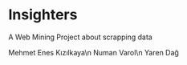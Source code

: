 # Insighters
A Web Mining Project about scrapping data

Mehmet Enes Kızılkaya\n
Numan Varol\n
Yaren Dağ
